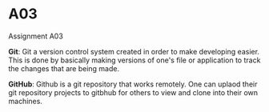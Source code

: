# A03
Assignment A03

**Git**:
Git a version control system created in order to make developing easier. This is done by basically making versions of one's file or application to track the changes that are being made. 

**GitHub**:
Github is a git repository that works remotely. One can uplaod their git repository projects to gitbhub for others to view and clone into their own machines. 
